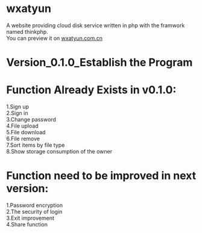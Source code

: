 # wxatyun
A website providing cloud disk service written in php with the framwork named thinkphp.<br/>
You can preview it on <a href="wxatyun.com.cn">wxatyun.com.cn</a>

# Version_0.1.0_Establish the Program
# Function Already Exists in v0.1.0:<br/>
1.Sign up<br/>
2.Sign in<br/>
3.Change password<br/>
4.File upload<br/>
5.File download<br/>
6.File remove<br/>
7.Sort items by file type<br/>
8.Show storage consumption of the owner<br/>
# Function need to be improved in next version:<br/>
1.Password encryption<br/>
2.The security of login<br/>
3.Exit improvement<br/>
4.Share function<br/>
